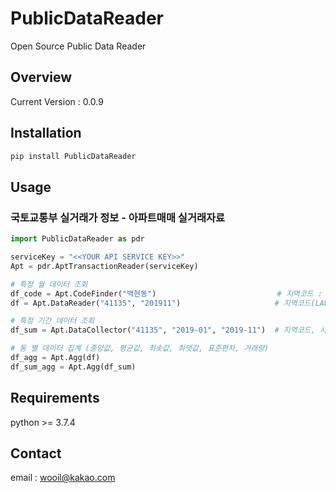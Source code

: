 # PublicDataReader
Open Source Public Data Reader

## Overview
Current Version : 0.0.9

## Installation
```bash
pip install PublicDataReader
```

## Usage
### 국토교통부 실거래가 정보 - 아파트매매 실거래자료

```python
import PublicDataReader as pdr

serviceKey = "<<YOUR API SERVICE KEY>>"
Apt = pdr.AptTransactionReader(serviceKey)

# 특정 월 데이터 조회
df_code = Apt.CodeFinder("백현동")                           # 지역코드 : 41135
df = Apt.DataReader("41135", "201911")                     # 지역코드(LAWD_CD), 계약월(DEAL_YMD)

# 특정 기간 데이터 조회
df_sum = Apt.DataCollector("41135", "2019-01", "2019-11")  # 지역코드, 시작 월, 종료 월

# 동 별 데이터 집계 (중앙값, 평균값, 최솟값, 최댓값, 표준편차, 거래량)
df_agg = Apt.Agg(df)
df_sum_agg = Apt.Agg(df_sum)
```

## Requirements
python >= 3.7.4

## Contact
email : wooil@kakao.com

